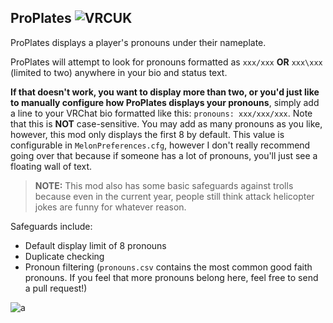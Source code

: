 ## ProPlates ![VRCUK](https://img.shields.io/badge/VRChatUtilityKit-required-orange?style=flat-square)

ProPlates displays a player's pronouns under their nameplate.

ProPlates will attempt to look for pronouns formatted as `xxx/xxx` **OR** `xxx\xxx` (limited to two) anywhere in your
bio and status text.

**If that doesn't work, you want to display more than two, or you'd just like to manually configure how ProPlates
displays your pronouns**, simply add a line to your VRChat bio formatted like this: `pronouns: xxx/xxx/xxx`. Note that
this is **NOT** case-sensitive. You may add as many pronouns as you like, however, this mod only displays the first 8 by
default. This value is configurable in `MelonPreferences.cfg`, however I don't really recommend going over that because
if someone has a lot of pronouns, you'll just see a floating wall of text.

> **NOTE:** This mod also has some basic safeguards against trolls because even in the current year, people still think attack helicopter jokes are funny for whatever reason.

Safeguards include:

- Default display limit of 8 pronouns
- Duplicate checking
- Pronoun filtering (`pronouns.csv` contains the most common good faith pronouns. If you feel that more pronouns belong
  here, feel free to send a pull request!)

![a](https://i.imgur.com/AZEl7LA.png)
